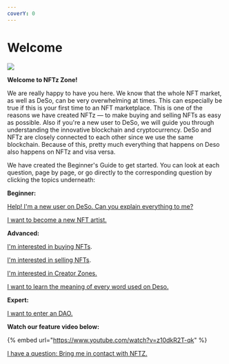 ```yaml
---
coverY: 0
---
```


# Welcome

![](<.gitbook/assets/Logo\_blackgrey 4000x2000.png>)

**Welcome to NFTz Zone!**&#x20;



We are really happy to have you here. We know that the whole NFT market, as well as DeSo, can be very overwhelming at times. This can especially be true if this is your first time to an NFT marketplace. This is one of the reasons we have created NFTz — to make buying and selling NFTs as easy as possible. Also if you're a new user to DeSo, we will guide you through understanding the innovative blockchain and cryptocurrency. DeSo and NFTz are closely connected to each other since we use the same blockchain.  Because of this, pretty much everything that happens on Deso also happens on NFTz and visa versa.

We have created the Beginner's Guide to get started. You can look at each question, page by page, or go directly to the corresponding question by clicking the topics underneath:



**Beginner:**

[Help! I'm a new user on DeSo. Can you explain everything to me?](beginners-guide/welcome/what-is-the-deso-blockchain.md)&#x20;

[I want to become a new NFT artist. ](nft-artist/how-to-become-an-nft-artist-intro/)



**Advanced:**

[I'm interested in buying NFTs](nft/buying-nft-intro/).

[I'm interested in selling NFTs](nft/selling-nft-intro/).

[I'm interested in Creator Zones.](creator-zone/creator-zone-intro/)

[I want to learn the meaning of every word used on Deso. ](lexicon/lexicon-intro.md)



**Expert:**

[I want to enter an DAO.](nft/buying-nft-intro/how-do-you-buy-a-dao.md)



**Watch our feature video below:**

{% embed url="https://www.youtube.com/watch?v=z10dkR2T-qk" %}

[I have a question: Bring me in contact with NFTZ.](contact-socials/contact-social-intro/)



&#x20;
